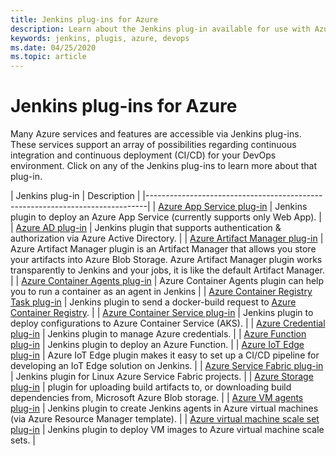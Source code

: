 ```yaml
---
title: Jenkins plug-ins for Azure
description: Learn about the Jenkins plug-in available for use with Azure
keywords: jenkins, plugis, azure, devops
ms.date: 04/25/2020
ms.topic: article
---
```


# Jenkins plug-ins for Azure

Many Azure services and features are accessible via Jenkins plug-ins. These services support an array of possibilities regarding continuous integration and continuous deployment (CI/CD) for your DevOps environment. Click on any of the Jenkins plug-ins to learn more about that plug-in.

| Jenkins plug-in | Description                                   |
|------------------------------------------------------------------------------|
| [Azure App Service plug-in](https://plugins.jenkins.io/azure-app-service)     | Jenkins plugin to deploy an Azure App Service (currently supports only Web App). | 
| [Azure AD plug-in](https://plugins.jenkins.io/azure-ad)                       | Jenkins plugin that supports authentication & authorization via Azure Active Directory. | 
| [Azure Artifact Manager plug-in](https://plugins.jenkins.io/azure-artifact-manager) | Azure Artifact Manager plugin is an Artifact Manager that allows you store your artifacts into Azure Blob Storage. Azure Artifact Manager plugin works transparently to Jenkins and your jobs, it is like the default Artifact Manager. | 
| [Azure Container Agents plug-in](https://plugins.jenkins.io/azure-container-agents) | Azure Container Agents plugin can help you to run a container as an agent in Jenkins | 
| [Azure Container Registry Task plug-in](https://plugins.jenkins.io/azure-container-registry-tasks)       | Jenkins plugin to send a docker-build request to [Azure Container Registry](/azure/container-registry/container-registry-tasks-overview). |
| [Azure Container Service plug-in](https://plugins.jenkins.io/azure-acs)       | Jenkins plugin to deploy configurations to Azure Container Service (AKS). | 
| [Azure Credential plug-in](https://plugins.jenkins.io/azure-credentials)      | Jenkins plugin to manage Azure credentials. | 
| [Azure Function plug-in](https://plugins.jenkins.io/azure-function)           | Jenkins plugin to deploy an Azure Function. | 
| [Azure IoT Edge plug-in](https://plugins.jenkins.io/azure-iot-edge)           | Azure IoT Edge plugin makes it easy to set up a CI/CD pipeline for developing an IoT Edge solution on Jenkins. | 
| [Azure Service Fabric plug-in](https://plugins.jenkins.io/service-fabric)     | Jenkins plugin for Linux Azure Service Fabric projects. |
| [Azure Storage plug-in](https://plugins.jenkins.io/windows-azure-storage)     | plugin for uploading build artifacts to, or downloading build dependencies from, Microsoft Azure Blob storage. | 
| [Azure VM agents plug-in](https://plugins.jenkins.io/azure-vm-agents)         | Jenkins plugin to create Jenkins agents in Azure virtual machines (via Azure Resource Manager template). | 
| [Azure virtual machine scale set plug-in](https://plugins.jenkins.io/azure-vmss)           | Jenkins plugin to deploy VM images to Azure virtual machine scale sets. | 